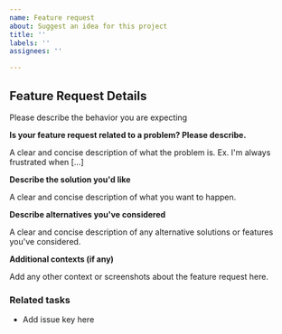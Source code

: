 ```yaml
---
name: Feature request
about: Suggest an idea for this project
title: ''
labels: ''
assignees: ''

---
```


## Feature Request Details

Please describe the behavior you are expecting

**Is your feature request related to a problem? Please describe.**

A clear and concise description of what the problem is. Ex. I'm always frustrated when [...]

**Describe the solution you'd like**

A clear and concise description of what you want to happen.

**Describe alternatives you've considered**

A clear and concise description of any alternative solutions or features you've considered.

**Additional contexts (if any)**

Add any other context or screenshots about the feature request here.

### Related tasks

- Add issue key here
